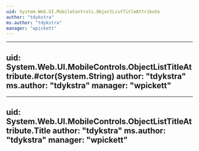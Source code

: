 ```yaml
---
uid: System.Web.UI.MobileControls.ObjectListTitleAttribute
author: "tdykstra"
ms.author: "tdykstra"
manager: "wpickett"
---
```


---
uid: System.Web.UI.MobileControls.ObjectListTitleAttribute.#ctor(System.String)
author: "tdykstra"
ms.author: "tdykstra"
manager: "wpickett"
---

---
uid: System.Web.UI.MobileControls.ObjectListTitleAttribute.Title
author: "tdykstra"
ms.author: "tdykstra"
manager: "wpickett"
---
